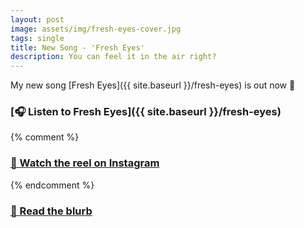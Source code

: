 ```yaml
---
layout: post
image: assets/img/fresh-eyes-cover.jpg
tags: single
title: New Song - 'Fresh Eyes'
description: You can feel it in the air right?
---
```


My new song [Fresh Eyes]({{ site.baseurl }}/fresh-eyes) is out now 👀

### [🎧 Listen to Fresh Eyes]({{ site.baseurl }}/fresh-eyes)

{% comment %}

### [🎥 Watch the reel on Instagram](https://www.instagram.com/reel/CyVzR-9q7in/)

{% endcomment %}

### [📄 Read the blurb](https://dylanhand.substack.com/p/new-song-fresh-eyes)

